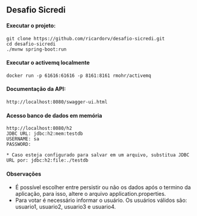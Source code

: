 ## Desafio Sicredi

#### Executar o projeto:

    git clone https://github.com/ricardorv/desafio-sicredi.git
    cd desafio-sicredi
    ./mvnw spring-boot:run
       
#### Executar o activemq localmente

    docker run -p 61616:61616 -p 8161:8161 rmohr/activemq
       
#### Documentação da API:

    http://localhost:8080/swagger-ui.html
    
#### Acesso banco de dados em memória

    http://localhost:8080/h2
    JDBC URL: jdbc:h2:mem:testdb
    USERNAME: sa
    PASSWORD: 
    
    * Caso esteja configurado para salvar em um arquivo, substitua JDBC URL por: jdbc:h2:file:./testdb
    
#### Observações
 - É possível escolher entre persistir ou não os dados após o termino da aplicação, para isso, altere o 
 arquivo application.properties.
 - Para votar é necessário informar o usuário. Os usuários válidos são: usuario1, usuario2, usuario3 e usuario4.
